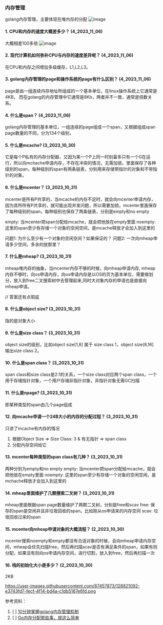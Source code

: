 ### 内存管理
golang内存管理，主要体现在堆内存的分配
![image](https://github.com/Luozujian/architect/assets/27532970/a2476b77-87d6-497f-a3b5-cb36f11d67a6)



#### 1. CPU和内存的速度大概差多少？ (4_2023_11_06)
大概相差100多倍
![image](https://github.com/Luozujian/architect/assets/27532970/f55d1afe-ba49-47fa-874a-255e204a5b46)


#### 2. 现代计算机如何弥补CPU与内存的速度差异呢？ (4_2023_11_06)
在CPU和内存之间增加多级缓存，L1,L2,L3。

#### 3. golang内存管理的page和操作系统的page有什么区别？ (4_2023_11_06)
page是由一组连续内存地址所组成的一个基本单位，在linux操作系统上它通常是4KB，
而在golang的内存管理中它通常是8Kb，两者并不一致，通常是倍数关系。

#### 4. 什么是span？ (4_2023_11_06)
golang内存管理的基本单位，一组连续的page组成一个span，又根据组成span page数量的不同，分为134个级别，

#### 5. 什么是mcache? (3_2023_10_30)
它是每个P私有的内存分配器，又因为某一个P上同一时刻最多只有一个G在运行，所以向mchache申请内存，不存在冲突的情况，无需加锁。里面保存了各种级别的span，每种级别的span有两条链表，分别用来存储带指针的对象和不带指针的对象。

#### 6. 什么是mcenter？ (3_2023_10_31)
mcenter是所有P共享的，当mcache的内存不足时，就会向mcenter申请内存，因为其所所有P共享的，就可能出现并发问题，所以需要加锁。mcenter里面保存了每种级别的span，每种级别也保存了两条链表，分别是empty和no empty

empty: 当mcenter把span分配给mcache，就会把他放在empty里面
noempty: 这里的span至少有存储一个对象的空闲空间，是mcache释放才会加入到这里的


问题1: 为什么至少有一个对象的空闲空间？如果保证的？
问题2: 一次向mheap申请多少空间，多余的放那里？

#### 7. 什么是mheap? (3_2023_10_31)
mheap堆内存的抽象，当mcenter内存不够的时候，向mheap申请内存, mheap内存不够时，向os申请内存，向os申请内存是以OS的页为基本单位，需要做划分，放入到free二叉搜索树中去管理起来,同时大对象内存的申请也是直接向mheap申请。

// 答案还有点瑕疵

#### 8. 什么是object size? (3_2023_10_31)
指的是对象大小

#### 9. 什么是size class？ (3_2023_10_31)
object size的级别，比如object size[1,8] 属于 size class 1，object size(8,16] 输出size class 2。

#### 10. 什么是span class？ (3_2023_10_31)
span class和size class是2:1的关系，一个size class对应两个span class，一个用于存储指针对象，一个用户存储非指针对象，非指针对象无需GC扫描

#### 11. 什么是npage?  (3_2023_10_31)
即某种类型的span由几个page组成 


#### 12. 向mcache申请一个24B大小的内存的分配过程？ (3_2023_10_31)
只讲了mcache有内存的情况
1. 根据Object Size => Size Class: 3  & 有无指针 => span class
2. 分配内存空间给它

#### 13. mcenter每种类型的span class有几种？ (3_2023_10_31)
两种分别为empty和no empty
empty: 当mcenter把span分配给mcache，就会把他放在empty里面
noempty: 这里的span至少有存储一个对象的空闲空闲，是mchache释放才会加入到这里的

#### 14. mheap里面维护了几颗搜索二叉树？ (3_2023_10_31)
mheap里面根据span page数量维护了两颗二叉树，分别是free和scav
free: 保存的span是空闲并且非垃圾回收的span。比如刚从os申请来的内存空间
scav: 垃圾回收过来的span

#### 15. mcenter向mheap申请对象的大概流程？ (2_2023_10_30)
mcenter搜索noempty和empty都没有合适对象的时候，会向mheap申请内存空间，mheap会优先扫描free，然后再扫描scav是否有满足条件的span，如果有则分配，如果没有则向os申请内存空间，进行切割，放入到free，然后再扫描一次

#### 16. 栈的初始化大小是多少？ (2_2023_10_30)
2KB




https://user-images.githubusercontent.com/87457873/128821092-e3743fd7-fecf-4f14-bd4a-c1db5187e6fd.png


参考资料：
1. [ ] [10分钟掌握golang内存管理机制](https://zhuanlan.zhihu.com/p/523215127)
2. [ ] [Go内存分配那些事，就这么简单](https://github.com/0voice/Introduction-to-Golang/blob/main/%E6%96%87%E7%AB%A0/Go%E5%86%85%E5%AD%98%E5%88%86%E9%85%8D%E9%82%A3%E4%BA%9B%E4%BA%8B%EF%BC%8C%E5%B0%B1%E8%BF%99%E4%B9%88%E7%AE%80%E5%8D%95%EF%BC%81.md)
